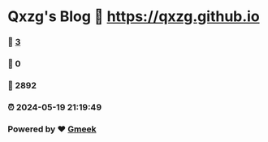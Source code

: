 # Qxzg's Blog :link: https://qxzg.github.io 
### :page_facing_up: [3](https://qxzg.github.io/tag.html) 
### :speech_balloon: 0 
### :hibiscus: 2892 
### :alarm_clock: 2024-05-19 21:19:49 
### Powered by :heart: [Gmeek](https://github.com/Meekdai/Gmeek)
